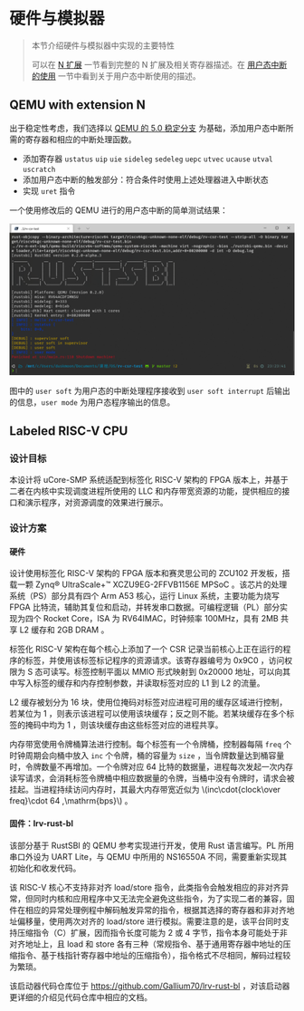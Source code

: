 # 硬件与模拟器

> 本节介绍硬件与模拟器中实现的主要特性
>
> 可以在 [N 扩展](ch1_extN.md) 一节看到完整的 N 扩展及相关寄存器描述。在 [用户态中断的使用](ch1_use_of_user_mode_trap.md) 一节中看到关于用户态中断使用的描述。

## QEMU with extension N

出于稳定性考虑，我们选择以 [QEMU 的 5.0 稳定分支](https://github.com/qemu/qemu/tree/stable-5.0) 为基础，添加用户态中断所需的寄存器和相应的中断处理函数。

- 添加寄存器 `ustatus` `uip` `uie` `sideleg` `sedeleg` `uepc` `utvec` `ucause` `utval` `uscratch`
- 添加用户态中断的触发部分：符合条件时使用上述处理器进入中断状态
- 实现 `uret` 指令

一个使用修改后的 QEMU 进行的用户态中断的简单测试结果：

![user mode trap test](assets/user_mode_trap_test.png)

图中的 `user soft` 为用户态的中断处理程序接收到 `user soft interrupt` 后输出的信息，`user mode` 为用户态程序输出的信息。

## Labeled RISC-V CPU

### 设计目标

本设计将 uCore-SMP 系统适配到标签化 RISC-V 架构的 FPGA 版本上，并基于二者在内核中实现调度进程所使用的 LLC 和内存带宽资源的功能，提供相应的接口和演示程序，对资源调度的效果进行展示。

### 设计方案

#### 硬件

设计使用标签化 RISC-V 架构的 FPGA 版本和赛灵思公司的 ZCU102 开发板，搭载一颗 Zynq® UltraScale+™ XCZU9EG-2FFVB1156E MPSoC 。该芯片的处理系统（PS）部分具有四个 Arm A53 核心，运行 Linux 系统，主要功能为烧写 FPGA 比特流，辅助其复位和启动，并转发串口数据。可编程逻辑（PL）部分实现为四个 Rocket Core，ISA 为 RV64IMAC，时钟频率 100MHz，具有 2MB 共享 L2 缓存和 2GB DRAM 。

标签化 RISC-V 架构在每个核心上添加了一个 CSR 记录当前核心上正在运行的程序的标签，并使用该标签标记程序的资源请求。该寄存器编号为 0x9C0 ，访问权限为 S 态可读写。标签控制平面以 MMIO 形式映射到 0x20000 地址，可以向其中写入标签的缓存和内存控制参数，并读取标签对应的 L1 到 L2 的流量。

L2 缓存被划分为 16 块，使用位掩码对标签对应进程可用的缓存区域进行控制，若某位为 1 ，则表示该进程可以使用该块缓存；反之则不能。若某块缓存在多个标签的掩码中均为 1 ，则该块缓存由这些标签对应的进程共享。

内存带宽使用令牌桶算法进行控制。每个标签有一个令牌桶，控制器每隔 `freq` 个时钟周期会向桶中放入 `inc` 个令牌，桶的容量为 `size` ，当令牌数量达到桶容量时，令牌数量不再增加。一个令牌对应 64 比特的数据量，进程每次发起一次内存读写请求，会消耗标签令牌桶中相应数据量的令牌，当桶中没有令牌时，请求会被挂起。当进程持续访问内存时，其最大内存带宽近似为 \\(inc\cdot{clock\over freq}\cdot 64 \,\mathrm{bps}\\) 。

#### 固件：lrv-rust-bl

该部分基于 RustSBI 的 QEMU 参考实现进行开发，使用 Rust 语言编写。PL 所用串口外设为 UART Lite，与 QEMU 中所用的 NS16550A 不同，需要重新实现其初始化和收发代码。

该 RISC-V 核心不支持非对齐 load/store 指令，此类指令会触发相应的非对齐异常，但同时内核和应用程序中又无法完全避免这些指令，为了实现二者的兼容，固件在相应的异常处理例程中解码触发异常的指令，根据其选择的寄存器和非对齐地址偏移量，使用两次对齐的 load/store 进行模拟。需要注意的是，该平台同时支持压缩指令（C）扩展，因而指令长度可能为 2 或 4 字节，指令本身可能处于非对齐地址上，且 load 和 store 各有三种（常规指令、基于通用寄存器中地址的压缩指令、基于栈指针寄存器中地址的压缩指令），指令格式不尽相同，解码过程较为繁琐。

该启动器代码仓库位于 https://github.com/Gallium70/lrv-rust-bl ，对该启动器更详细的介绍见代码仓库中相应的文档。
